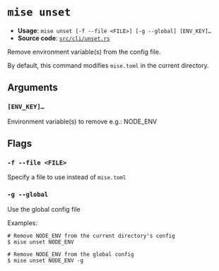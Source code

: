 # `mise unset`

- **Usage**: `mise unset [-f --file <FILE>] [-g --global] [ENV_KEY]…`
- **Source code**: [`src/cli/unset.rs`](https://github.com/jdx/mise/blob/main/src/cli/unset.rs)

Remove environment variable(s) from the config file.

By default, this command modifies `mise.toml` in the current directory.

## Arguments

### `[ENV_KEY]…`

Environment variable(s) to remove
e.g.: NODE_ENV

## Flags

### `-f --file <FILE>`

Specify a file to use instead of `mise.toml`

### `-g --global`

Use the global config file

Examples:

```
# Remove NODE_ENV from the current directory's config
$ mise unset NODE_ENV

# Remove NODE_ENV from the global config
$ mise unset NODE_ENV -g
```
